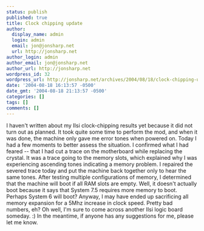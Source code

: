 ```yaml
---
status: publish
published: true
title: Clock chipping update
author:
  display_name: admin
  login: admin
  email: jon@jonsharp.net
  url: http://jonsharp.net
author_login: admin
author_email: jon@jonsharp.net
author_url: http://jonsharp.net
wordpress_id: 32
wordpress_url: http://jonsharp.net/archives/2004/08/18/clock-chipping-update/
date: '2004-08-18 16:13:57 -0500'
date_gmt: '2004-08-18 21:13:57 -0500'
categories: []
tags: []
comments: []
---
```

<p>I haven't written about my IIsi clock-chipping results yet because it did not turn out as planned.  It took quite some time to perform the mod, and when it was done, the machine only gave me error tones when powered on.  Today I had a few moments to better assess the situation.  I confirmed what I had feared -- that I had cut a trace on the motherboard while replacing the crystal.  It was a trace going to the memory slots, which explained why I was experiencing ascending tones indicating a memory problem.  I repaired the severed trace today and put the machine back together only to hear the same tones.  After testing multiple configurations of memory, I determined that the machine will boot if all RAM slots are empty.  Well, it doesn't actually boot because it says that System 7.5 requires more memory to boot.  Perhaps System 6 will boot?  Anyway, I may have ended up sacrificing all memory expansion for a 5Mhz increase in clock speed.  Pretty bad numbers, eh?  Oh well, I'm sure to come across another IIsi logic board someday.  :)  In the meantime, if anyone has any suggestions for me, please let me know.</p>
